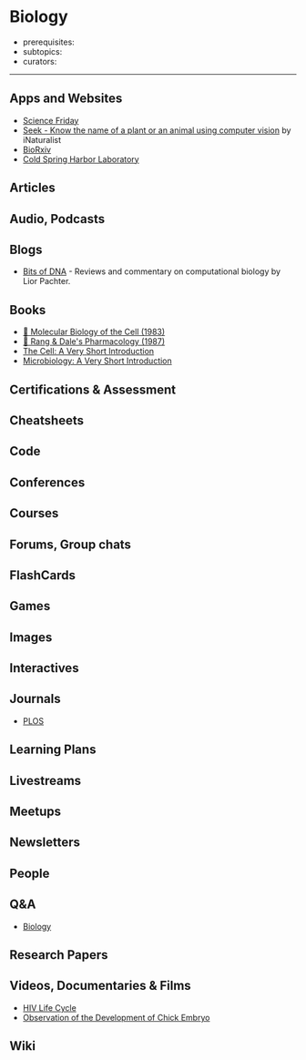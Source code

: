 # Biology

- prerequisites:
- subtopics:
- curators:

------

## Apps and Websites

- [Science Friday](https://www.sciencefriday.com/topics/biology/)
- [Seek - Know the name of a plant or an animal using computer vision](https://play.google.com/store/apps/details?id=org.inaturalist.seek) by iNaturalist
- [BioRxiv](https://www.biorxiv.org/)
- [Cold Spring Harbor Laboratory](https://www.cshl.edu/)

## Articles

## Audio, Podcasts

## Blogs
- [Bits of DNA](https://liorpachter.wordpress.com/) - Reviews and commentary on computational biology by Lior Pachter.


## Books
- [📕 Molecular Biology of the Cell (1983)](https://www.goodreads.com/book/show/13400.Molecular_Biology_of_the_Cell)
- [📕 Rang & Dale's Pharmacology (1987)](https://www.goodreads.com/book/show/380577.Rang_Dale_s_Pharmacology)
- [The Cell: A Very Short Introduction](http://www.veryshortintroductions.com/abstract/10.1093/actrade/9780199578757.001.0001/actrade-9780199578757?rskey=VSxM2T&result=105)
- [Microbiology: A Very Short Introduction](http://www.veryshortintroductions.com/abstract/10.1093/actrade/9780199681686.001.0001/actrade-9780199681686?rskey=rtROx3&result=379)

## Certifications & Assessment

## Cheatsheets

## Code

## Conferences

## Courses

## Forums, Group chats

## FlashCards

## Games

## Images

## Interactives

## Journals

- [PLOS](https://www.plos.org)

## Learning Plans

## Livestreams

## Meetups

## Newsletters

## People

## Q&A

- [Biology](https://biology.stackexchange.com)

## Research Papers

## Videos, Documentaries & Films

- [HIV Life Cycle](https://vimeo.com/260291607)
- [Observation of the Development of Chick Embryo](https://www.youtube.com/watch?v=uE0uKvUbcfw)

## Wiki
